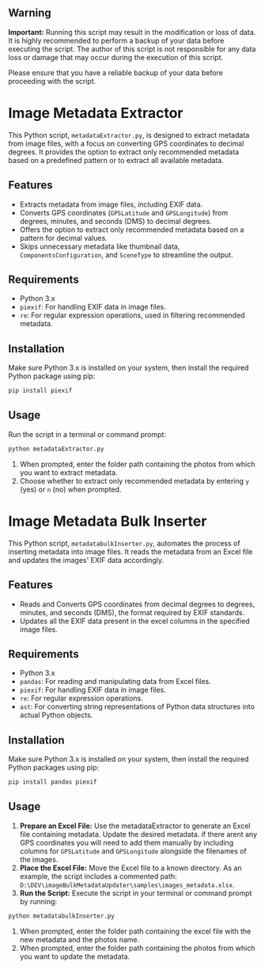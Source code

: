 
## Warning

**Important:** Running this script may result in the modification or loss of data. It is highly recommended to perform a backup of your data before executing the script. The author of this script is not responsible for any data loss or damage that may occur during the execution of this script.

Please ensure that you have a reliable backup of your data before proceeding with the script.


# Image Metadata Extractor

This Python script, `metadataExtractor.py`, is designed to extract metadata from image files, with a focus on converting GPS coordinates to decimal degrees. It provides the option to extract only recommended metadata based on a predefined pattern or to extract all available metadata.

## Features

- Extracts metadata from image files, including EXIF data.
- Converts GPS coordinates (`GPSLatitude` and `GPSLongitude`) from degrees, minutes, and seconds (DMS) to decimal degrees.
- Offers the option to extract only recommended metadata based on a pattern for decimal values.
- Skips unnecessary metadata like thumbnail data, `ComponentsConfiguration`, and `SceneType` to streamline the output.

## Requirements

- Python 3.x
- `piexif`: For handling EXIF data in image files.
- `re`: For regular expression operations, used in filtering recommended metadata.

## Installation

Make sure Python 3.x is installed on your system, then install the required Python package using pip:

```bash
pip install piexif
```

## Usage

Run the script in a terminal or command prompt:
```bash
python metadataExtractor.py
```
1. When prompted, enter the folder path containing the photos from which you want to extract metadata.
2. Choose whether to extract only recommended metadata by entering `y` (yes) or `n` (no) when prompted.


# Image Metadata Bulk Inserter

This Python script, `metadatabulkInserter.py`, automates the process of inserting metadata into image files. It reads the metadata from an Excel file and updates the images' EXIF data accordingly.

## Features

- Reads and Converts GPS coordinates from decimal degrees to degrees, minutes, and seconds (DMS), the format required by EXIF standards.
- Updates all the EXIF data present in the excel columns in the specified image files.

## Requirements

- Python 3.x
- `pandas`: For reading and manipulating data from Excel files.
- `piexif`: For handling EXIF data in image files.
- `re`: For regular expression operations.
- `ast`: For converting string representations of Python data structures into actual Python objects.

## Installation

Make sure Python 3.x is installed on your system, then install the required Python packages using pip:

```bash
pip install pandas piexif
```

## Usage

1. **Prepare an Excel File:** Use the metadataExtractor to generate an Excel file containing metadata. Update the desired metadata. if there arent any GPS coordinates you will need to add them manually by including columns for `GPSLatitude` and `GPSLongitude` alongside the filenames of the images.
2. **Place the Excel File:** Move the Excel file to a known directory. As an example, the script includes a commented path: `D:\DEV\imageBulkMetadataUpdater\samples\images_metadata.xlsx`.
3. **Run the Script:** Execute the script in your terminal or command prompt by running:

```bash
python metadatabulkInserter.py
```

1. When prompted, enter the folder path containing the excel file with the new metadata and the photos name.
2. When prompted, enter the folder path containing the photos from which you want to update the metadata.

